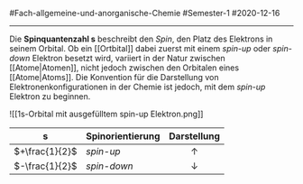 #Fach-allgemeine-und-anorganische-Chemie  #Semester-1 #2020-12-16

---

Die **Spinquantenzahl s** beschreibt den *Spin*, den Platz des Elektrons in seinem Orbital. Ob ein [[Ortbital]] dabei zuerst mit einem *spin-up* oder *spin-down* Elektron besetzt wird, variiert in der Natur zwischen [[Atome|Atomen]], nicht jedoch zwischen den Orbitalen eines [[Atome|Atoms]]. Die Konvention für die Darstellung von Elektronenkonfigurationen in der Chemie ist jedoch, mit dem *spin-up* Elektron zu beginnen.

![[1s-Orbital mit ausgefülltem spin-up Elektron.png]]

| s              | Spinorientierung      | Darstellung  |
| -------------- | ----------- |:------------:|
| $+\frac{1}{2}$ | *spin-up*   |  $\uparrow$  |
| $-\frac{1}{2}$ | *spin-down* | $\downarrow$ |
